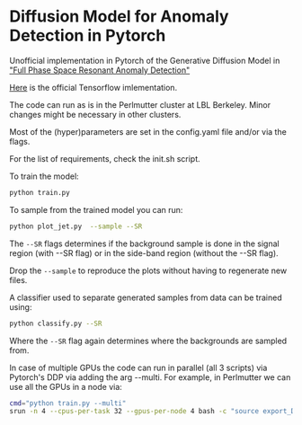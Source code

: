 # Diffusion Model for Anomaly Detection in Pytorch


Unofficial implementation in Pytorch of the Generative Diffusion Model in ["Full Phase Space Resonant Anomaly Detection"](https://arxiv.org/abs/2310.06897)

[Here](https://github.com/ViniciusMikuni/LHCO_diffusion) is the official Tensorflow imlementation.

The code can run as is in the Perlmutter cluster at LBL Berkeley. Minor changes might be necessary in other clusters. 

Most of the (hyper)parameters are set in the config.yaml file and/or via the flags.

For the list of requirements, check the init.sh script. 

To train the model: 
```bash
python train.py
```

To sample from the trained model you can run:
```bash
python plot_jet.py  --sample --SR
```
The ```--SR``` flags determines if the background sample is done in the signal region (with --SR flag) or in the side-band region (without the --SR flag).

Drop the ```--sample``` to reproduce the plots without having to regenerate new files.

A classifier used to separate generated samples from data can be trained using:

```bash
python classify.py --SR
```

Where the ```--SR``` flag again determines where the backgrounds are sampled from.

In case of multiple GPUs the code can run in parallel (all 3 scripts) via Pytorch's DDP via adding the arg --multi. For example, in Perlmutter we can use all the GPUs in a node via:

```bash
cmd="python train.py --multi"
srun -n 4 --cpus-per-task 32 --gpus-per-node 4 bash -c "source export_DDP_vars.sh && $cmd"
```


